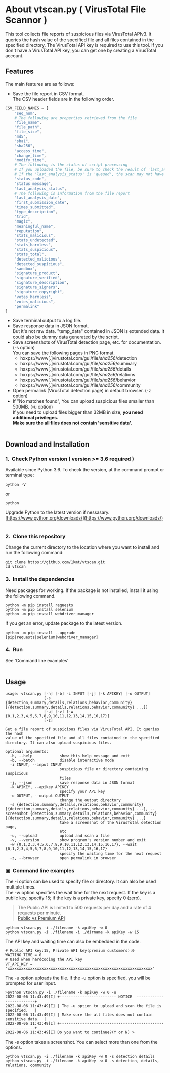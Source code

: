 # About vtscan&#46;py ( VirusTotal File Scannor )
This tool collects file reports of suspicious files via VirusTotal APIv3.
It queries the hash value of the specified file and all files contained in the specified directory.
The VirusTotal API key is required to use this tool.
If you don't have a VirusTotal API key, you can get one by creating a VirusTotal account.
&nbsp;  
## Features
The main features are as follows:
- Save the file report in CSV format.  
The CSV header fields are in the following order.
```python
CSV_FIELD_NAMES = [
	"seq_num",
	# The following are properties retrieved from the file
	"file_name",
	"file_path",
	"file_size",
	"md5",
	"sha1",
	"sha256",
	"access_time",
	"change_time",
	"modify_time",
	# The following is the status of script processing
	# If you uploaded the file, be sure to check the result of 'last_analysis_status'
	# If the 'last_analysis_status' is 'queued', the scan may not have completed
	"status_code",
	"status_message",
	"last_analysis_status",
	# The following is information from the file report
	"last_analysis_date",
	"first_submission_date",
	"times_submitted",
	"type_description",
	"trid",
	"magic",
	"meaningful_name",
	"reputation",
	"stats_malicious",
	"stats_undetected",
	"stats_harmless",
	"stats_suspicious",
	"stats_total",
	"detected_malicious",
	"detected_suspicious",
	"sandbox",
	"signature_product",
	"signature_verified",
	"signature_description",
	"signature_signers",
	"signature_copyright",
	"votes_harmless",
	"votes_malicious",
	"permalink"
]

```
- Save terminal output to a log file.
- Save response data in JSON format.  
But it's not raw data. "temp_data" contained in JSON is extended data.
It could also be dummy data generated by the script.
- Save screenshots of VirusTotal detection page, etc. for documentation. (-s option)  
You can save the following pages in PNG format.
  - hxxps://www[.]virustotal.com/gui/file/*sha256*/detection
  - hxxps://www[.]virustotal.com/gui/file/*sha256*/summary
  - hxxps://www[.]virustotal.com/gui/file/*sha256*/details
  - hxxps://www[.]virustotal.com/gui/file/*sha256*/relations
  - hxxps://www[.]virustotal.com/gui/file/*sha256*/behavior
  - hxxps://www[.]virustotal.com/gui/file/*sha256*/community
- Open permalink (VirusTotal detection page) in default browser. (-z option)
- If "No matches found", You can upload suspicious files smaller than 500MB. (-u option)  
If you need to upload files bigger than 32MB in size, **you need additional privileges.**  
**Make sure the all files does not contain 'sensitive data'.**
&nbsp;  
&nbsp;  
## Download and Installation
### 1.&nbsp;&nbsp;Check Python version ( version >= 3.6 required )
Available since Python 3.6.
To check the version, at the command prompt or terminal type:
```
python -V
```
or
```
python
```
Upgrade Python to the latest version if nessasary.  
[https://www.python.org/downloads/](https://www.python.org/downloads/)
&nbsp;  
### 2.&nbsp;&nbsp;Clone this repository
Change the current directory to the location where you want to install and run the following command:
```
git clone https://github.com/1kmt/vtscan.git
cd vtscan
``` 
### 3.&nbsp;&nbsp;Install the dependencies
Need packages for working.
If the package is not installed, install it using the following command.
```
python -m pip install requests
python -m pip install selenium
python -m pip install webdriver_manager
```
If you get an error, update package to the latest version.
```
python -m pip install --upgrade [pip|requests|selenium|webdriver_manager]
``` 
### 4.&nbsp;&nbsp;Run
See 'Command line examples'
&nbsp;  
&nbsp;  
## Usage
```
usage: vtscan.py [-h] [-b] -i INPUT [-j] [-k APIKEY] [-o OUTPUT]
                 [-s {detection,summary,details,relations,behavior,community} [{detection,summary,details,relations,behavior,community} ...]]
                 [-u] [-v] [-w {0,1,2,3,4,5,6,7,8,9,10,11,12,13,14,15,16,17}]
                 [-z]

Get a file report of suspicious files via VirusTotal API. It queries the hash
value of the specified file and all files contained in the specified
directory. It can also upload suspicious files.

optional arguments:
  -h, --help            show this help message and exit
  -b, --batch           disable interactive mode
  -i INPUT, --input INPUT
                        suspicious file or directory containing suspicious
                        files
  -j, --json            save response data in JSON format
  -k APIKEY, --apikey APIKEY
                        specify your API key
  -o OUTPUT, --output OUTPUT
                        change the output directory
  -s {detection,summary,details,relations,behavior,community} [{detection,summary,details,relations,behavior,community} ...], --screenshot {detection,summary,details,relations,behavior,community} [{detection,summary,details,relations,behavior,community} ...]
                        take a screenshot of the VirusTotal detection page,
                        etc
  -u, --upload          upload and scan a file
  -v, --version         show program's version number and exit
  -w {0,1,2,3,4,5,6,7,8,9,10,11,12,13,14,15,16,17}, --wait {0,1,2,3,4,5,6,7,8,9,10,11,12,13,14,15,16,17}
                        specify the waiting time for the next request
  -z, --browser         open permalink in browser
```
### &#9635;&nbsp;&nbsp;Command line examples
The -i option can be used to specify file or directory. It can also be used multiple times.  
The -w option specifies the wait time for the next request.
If the key is a public key, specify 15; if the key is a private key, specify 0 (zero).
>The Public API is limited to 500 requests per day and a rate of 4 requests per minute.  
>[Public vs Premium API](https://developers.virustotal.com/v2.0/reference/public-vs-private-api)
```
python vtscan.py -i ./filename -k apiKey -w 0
python vtscan.py -i ./filename -i ./dirname -k apiKey -w 15
```
The API key and waiting time can also be embedded in the code.
```
# Public API key:15, Private API key(premium customers):0
WAITING_TIME = 0
# Used when hardcoding the API key
VT_API_KEY = "xxxxxxxxxxxxxxxxxxxxxxxxxxxxxxxxxxxxxxxxxxxxxxxxxxxxxxxxxxxxxxxx"
```
The -u option uploads the file.
If the -u option is specified, you will be prompted for user input.
```
>python vtscan.py -i ./filename -k apiKey -w 0 -u
2022-08-06 11:43:49[I] +------------------------- NOTICE  -------------------------+
2022-08-06 11:43:49[I] | The -u option to upload and scan the file is specified.   |
2022-08-06 11:43:49[I] | Make sure the all files does not contain sensitive data.  |
2022-08-06 11:43:49[I] +-----------------------------------------------------------+
2022-08-06 11:43:49[I] Do you want to continue?(Y or N) >
```
The -s option takes a screenshot.
You can select more than one from the options.
```
python vtscan.py -i ./filename -k apiKey -w 0 -s detection details
python vtscan.py -i ./filename -k apiKey -w 0 -s detection, details, relations, community
```
